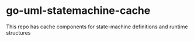 # go-uml-statemachine-cache

This repo has cache components for state-machine definitions and runtime structures
